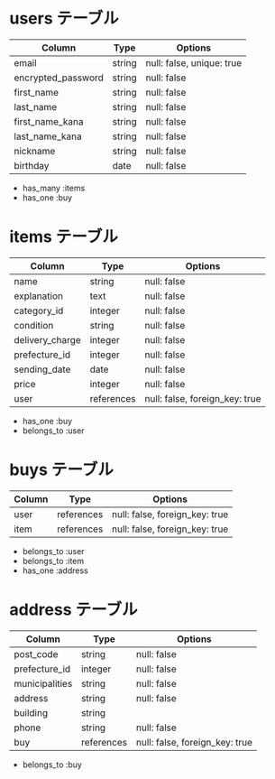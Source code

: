 # users テーブル

| Column             | Type   | Options                   |
| ------------------ | ------ | -----------               |
| email              | string | null: false, unique: true |
| encrypted_password | string | null: false               |
| first_name         | string | null: false               |
| last_name          | string | null: false               |
| first_name_kana    | string | null: false               |
| last_name_kana     | string | null: false               |
| nickname           | string | null: false               |
| birthday           | date   | null: false               |


- has_many :items
- has_one  :buy

# items テーブル
 
| Column             | Type       | Options                        |
| ------------------ | ------     | -----------                    |
| name               | string     | null: false                    |
| explanation        | text       | null: false                    |
| category_id        | integer    | null: false                    |
| condition          | string     | null: false                    |
| delivery_charge    | integer    | null: false                    |
| prefecture_id      | integer    | null: false                    |
| sending_date       | date       | null: false                    |
| price              | integer    | null: false                    |
| user               | references | null: false, foreign_key: true |

- has_one    :buy
- belongs_to :user

# buys テーブル

| Column             | Type       | Options                        |
| ------------------ | ------     | -----------                    |
| user               | references | null: false, foreign_key: true |
| item               | references | null: false, foreign_key: true |

- belongs_to :user
- belongs_to :item
- has_one    :address
# address テーブル

| Column             | Type       | Options                        |
| ------------------ | ------     | -----------                    |
| post_code          | string     | null: false                    |
| prefecture_id      | integer    | null: false                    |
| municipalities     | string     | null: false                    |
| address            | string     | null: false                    |
| building           | string     |                                |
| phone              | string     | null: false                    |
| buy                | references | null: false, foreign_key: true |

- belongs_to :buy